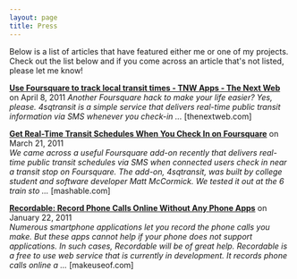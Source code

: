 ```yaml
---
layout: page
title: Press
---
```


Below is a list of articles that have featured either me or one of my projects. Check out the list below and if you come across an article that's not listed, please let me know!

<b><a href="http://thenextweb.com/apps/2011/04/08/use-foursquare-to-track-local-transit-times/" target="_blank">Use Foursquare to track local transit times - TNW Apps - The Next Web</a></b> on April 8, 2011
<i>Another Foursquare hack to make your life easier? Yes, please. 4sqtransit is a simple service that delivers real-time public transit information via SMS whenever you check-in ...</i> [thenextweb.com]


<b><a href="http://mashable.com/2011/03/21/4sqtransit/" target="_blank">Get Real-Time Transit Schedules When You Check In on Foursquare</a></b> on March 21, 2011  
<i>We came across a useful Foursquare add-on recently that delivers real-time public transit schedules via SMS when connected users check in near a transit stop on Foursquare. The add-on, 4sqtransit, was built by college student and software developer Matt McCormick. We tested it out at the 6 train sto ...</i> [mashable.com]

<b><a href="http://www.makeuseof.com/dir/recordable-record-phone-calls-online/" target="_blank">Recordable: Record Phone Calls Online Without Any Phone Apps</a></b> on January 22, 2011  
<i>Numerous smartphone applications let you record the phone calls you make. But these apps cannot help if your phone does not support applications. In such cases, Recordable will be of great help. Recordable is a free to use web service that is currently in development. It records phone calls online a ...</i> [makeuseof.com]